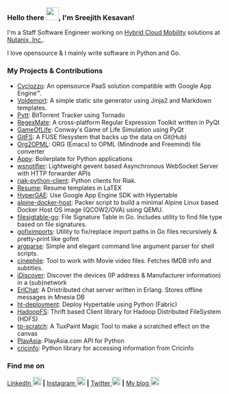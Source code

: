 ### Hello there <img src="https://raw.githubusercontent.com/MartinHeinz/MartinHeinz/master/wave.gif" width="30px">, I'm Sreejith Kesavan!

I'm a Staff Software Engineer working on [Hybrid Cloud Mobility](https://www.nutanix.com/products/move) solutions at [Nutanix, Inc.](https://nutanix.com).

I love opensource & I mainly write software in Python and Go.

### My Projects & Contributions

- [Cyclozzo](https://github.com/cyclozzo/cyclozzo): An opensource PaaS solution compatible with Google App Engine™.
- [Voldemort](https://github.com/semk/voldemort): A simple static site generator using Jinja2 and Markdown templates.
- [Pytt](https://github.com/semk/Pytt): BitTorrent Tracker using Tornado
- [RegexMate](https://github.com/semk/RegexMate): A cross-platform Regular Expression Toolkit written in PyQt
- [GameOfLife](https://github.com/semk/GameOfLife): Conway's Game of Life Simulation using PyQt
- [GitFS](https://github.com/semk/GitFS): A FUSE filesystem that backs up the data on Git(Hub)
- [Org2OPML](https://github.com/semk/Org2OPML): ORG (Emacs) to OPML (Mindnode and Freemind) file converter
- [Appy](https://github.com/semk/appy): Boilerplate for Python applications
- [wsnotifier](https://github.com/semk/wsnotifier): Lightweight gevent based Asynchronous WebSocket Server with HTTP forwarder APIs
- [riak-python-client](https://github.com/semk/riak-python-client): Python clients for Riak.
- [Resume](https://github.com/semk/Resume): Resume templates in LaTEX
- [HyperGAE](https://github.com/semk/hypergae): Use Google App Engine SDK with Hypertable
- [alpine-docker-host](https://github.com/semk/alpine-docker-host): Packer script to build a minimal Alpine Linux based Docker Host OS image (QCOW2/OVA) using QEMU.
- [filesigtable-go](https://github.com/semk/filesigtable-go): File Signature Table in Go. Includes utility to find file type based on file signatures.
- [gofiximports](https://github.com/semk/gofiximports): Utility to fix/replace import paths in Go files recursively & pretty-print like gofmt
- [argparse](https://github.com/semk/argparse): Simple and elegant command line argument parser for shell scripts.
- [cinephile](https://github.com/semk/cinephile): Tool to work with Movie video files. Fetches IMDB info and subtitles.
- [iDiscover](https://github.com/semk/iDiscover): Discover the devices (IP address & Manufacturer information) in a (sub)network
- [ErlChat](https://github.com/semk/ErlChat): A Dristributed chat server written in Erlang. Stores offline messages in Mnesia DB
- [ht-deployment](https://github.com/semk/ht-deployment): Deploy Hypertable using Python (Fabric)
- [HadoopFS](https://github.com/semk/HadoopFS): Thrift based Client library for Hadoop Distributed FileSystem (HDFS)
- [tp-scratch](https://github.com/semk/tp-scratch): A TuxPaint Magic Tool to make a scratched effect on the canvas
- [PlayAsia](https://github.com/semk/PlayAsia): PlayAsia.com API for Python
- [cricinfo](https://github.com/semk/cricinfo): Python library for accessing information from Cricinfo

### Find me on
[LinkedIn <img src='https://cdn.jsdelivr.net/npm/simple-icons@3.0.1/icons/linkedin.svg' alt='linkedin' height='20'>](https://www.linkedin.com/in/sreejithemk/) **|** [Instagram <img src='https://cdn.jsdelivr.net/npm/simple-icons@3.0.1/icons/instagram.svg' alt='instagram' height='20'>](https://www.instagram.com/k7_sreejith/) **|** [Twitter <img src='https://cdn.jsdelivr.net/npm/simple-icons@3.0.1/icons/twitter.svg' alt='twitter' height='20'>](https://twitter.com/@splusk) **|** [My blog <img src='https://cdn.jsdelivr.net/npm/simple-icons@3.0.1/icons/icloud.svg' alt='website' height='20'>](http://foobarnbaz.com/)

